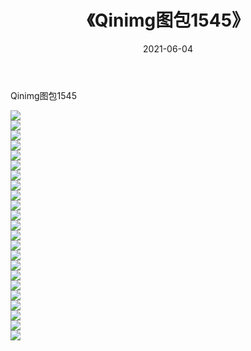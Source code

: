 ﻿---
layout: post
title:  《Qinimg图包1545》
date:   2021-06-04
img: http://imgx.orgx.ga/Qinimg图包/Qinimg图包1545/000.jpg
categories: [美女, 清纯, 唯美]
---

Qinimg图包1545

 ![](http://imgx.orgx.ga/Qinimg图包/Qinimg图包1545/001.jpg) <br>![](http://imgx.orgx.ga/Qinimg图包/Qinimg图包1545/002.jpg) <br>![](http://imgx.orgx.ga/Qinimg图包/Qinimg图包1545/003.jpg) <br>![](http://imgx.orgx.ga/Qinimg图包/Qinimg图包1545/004.jpg) <br>![](http://imgx.orgx.ga/Qinimg图包/Qinimg图包1545/005.jpg) <br>![](http://imgx.orgx.ga/Qinimg图包/Qinimg图包1545/006.jpg) <br>![](http://imgx.orgx.ga/Qinimg图包/Qinimg图包1545/007.jpg) <br>![](http://imgx.orgx.ga/Qinimg图包/Qinimg图包1545/008.jpg) <br>![](http://imgx.orgx.ga/Qinimg图包/Qinimg图包1545/009.jpg) <br>![](http://imgx.orgx.ga/Qinimg图包/Qinimg图包1545/010.jpg) <br>![](http://imgx.orgx.ga/Qinimg图包/Qinimg图包1545/011.jpg) <br>![](http://imgx.orgx.ga/Qinimg图包/Qinimg图包1545/012.jpg) <br>![](http://imgx.orgx.ga/Qinimg图包/Qinimg图包1545/013.jpg) <br>![](http://imgx.orgx.ga/Qinimg图包/Qinimg图包1545/014.jpg) <br>![](http://imgx.orgx.ga/Qinimg图包/Qinimg图包1545/015.jpg) <br>![](http://imgx.orgx.ga/Qinimg图包/Qinimg图包1545/016.jpg) <br>![](http://imgx.orgx.ga/Qinimg图包/Qinimg图包1545/017.jpg) <br>![](http://imgx.orgx.ga/Qinimg图包/Qinimg图包1545/018.jpg) <br>![](http://imgx.orgx.ga/Qinimg图包/Qinimg图包1545/019.jpg) <br>![](http://imgx.orgx.ga/Qinimg图包/Qinimg图包1545/020.jpg) <br>![](http://imgx.orgx.ga/Qinimg图包/Qinimg图包1545/021.jpg) <br>![](http://imgx.orgx.ga/Qinimg图包/Qinimg图包1545/022.jpg) <br>![](http://imgx.orgx.ga/Qinimg图包/Qinimg图包1545/023.jpg) <br>